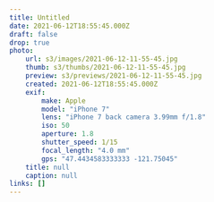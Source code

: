```yaml
---
title: Untitled
date: 2021-06-12T18:55:45.000Z
draft: false
drop: true
photo:
    url: s3/images/2021-06-12-11-55-45.jpg
    thumb: s3/thumbs/2021-06-12-11-55-45.jpg
    preview: s3/previews/2021-06-12-11-55-45.jpg
    created: 2021-06-12T18:55:45.000Z
    exif:
        make: Apple
        model: "iPhone 7"
        lens: "iPhone 7 back camera 3.99mm f/1.8"
        iso: 50
        aperture: 1.8
        shutter_speed: 1/15
        focal_length: "4.0 mm"
        gps: "47.4434583333333 -121.75045"
    title: null
    caption: null
links: []
---
```

